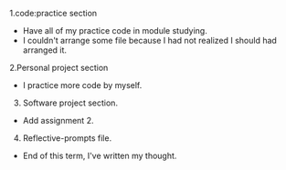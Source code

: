 1.code:practice section
 - Have all of my practice code in module studying.
 - I couldn't arrange some file because I had not realized I should had arranged it.

2.Personal project section
- I practice more code by myself. 

3. Software project section.
- Add assignment 2.

4. Reflective-prompts file.
- End of this term, I've written my thought.
